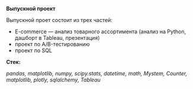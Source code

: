 **Выпускной проект** 

Выпускной проет состоит из трех частей: 
- E-commerce — анализ товарного ассортимента (анализ на Python, дашборт в Tableau, презентация)
- проект по А/B-тестированию
- проект по SQL 

**Стек:**

*pandas, matplotlib, numpy, scipy.stats, datetime, math, Mystem, Counter, matplotlib, plotly, sqlalchemy, Tableau*
